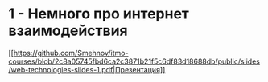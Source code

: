 # 1 - Немного про интернет взаимодействия
[[https://github.com/Smehnov/itmo-courses/blob/2c8a05745fbd6ca2c3871b21f5c6df83d18688db/public/slides/web-technologies-slides-1.pdf|Презентация]]
